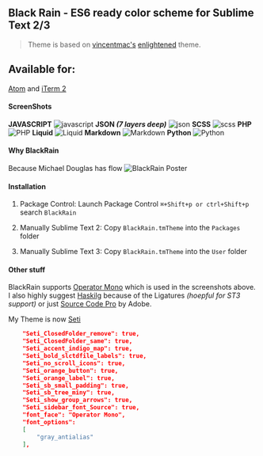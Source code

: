 ## Black Rain - ES6 ready color scheme for Sublime Text 2/3

> Theme is based on [vincentmac's](https://github.com/vincentmac) [enlightened](https://github.com/vincentmac/enlightened) theme.

## Available for:

[Atom](https://github.com/ginfuru/Atom-BlackRain) and [iTerm 2](https://ginfuru/iTerm-BlackRain)

#### ScreenShots

**JAVASCRIPT**
![javascript](http://rdm.d.pr/1fgNQ+)
**JSON _(7 layers deep)_**
![json](http://rdm.d.pr/16fU3+)
**SCSS**
![scss](http://rdm.d.pr/1h2zU+)
**PHP**
![PHP](http://rdm.d.pr/1bijN+)
**Liquid**
![Liquid](http://rdm.d.pr/1tvM+)
**Markdown**
![Markdown](http://rdm.d.pr/utJL+)
**Python**
![Python](http://rdm.d.pr/1jxZ7+)

#### Why BlackRain
Because Michael Douglas has flow 
![BlackRain Poster](http://www.gstatic.com/tv/thumb/movieposters/11865/p11865_p_v8_aa.jpg)

#### Installation

1. Package Control: Launch Package Control `⌘+Shift+p or ctrl+Shift+p` search `BlackRain`

2. Manually Sublime Text 2: Copy `BlackRain.tmTheme` into the `Packages` folder

3. Manually Sublime Text 3: Copy `BlackRain.tmTheme` into the `User` folder

#### Other stuff

BlackRain supports [Operator Mono](http://www.typography.com/fonts/operator/styles/) which is used in the screenshots above. I also highly suggest [Haskilg](https://github.com/i-tu/Hasklig) because of the Ligatures _(hoepful for ST3 support)_ or just [Source Code Pro](https://github.com/adobe-fonts/source-code-pro) by Adobe.

My Theme is now [Seti](https://github.com/ctf0/Seti_ST3)

```json
	"Seti_ClosedFolder_remove": true,
	"Seti_ClosedFolder_same": true,
	"Seti_accent_indigo_map": true,
	"Seti_bold_slctdfile_labels": true,
	"Seti_no_scroll_icons": true,
	"Seti_orange_button": true,
	"Seti_orange_label": true,
	"Seti_sb_small_padding": true,
	"Seti_sb_tree_miny": true,
	"Seti_show_group_arrows": true,
	"Seti_sidebar_font_Source": true,
	"font_face": "Operator Mono",
	"font_options":
	[
		"gray_antialias"
	],
```

